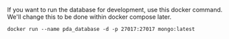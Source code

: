 If you want to run the database for development, use this docker command.
We'll change this to be done within docker compose later.

`docker run --name pda_database -d -p 27017:27017 mongo:latest`
